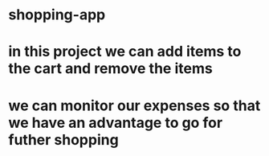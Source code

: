 # shopping-app
# in this project we can add items to the cart and remove the items
# we can monitor our expenses so that we have an advantage to go for futher shopping
